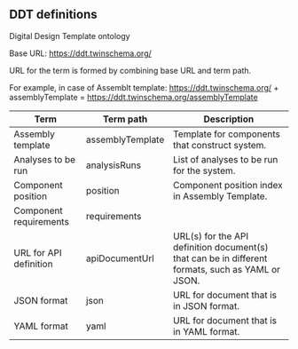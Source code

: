 ## DDT definitions

Digital Design Template ontology

Base URL: https://ddt.twinschema.org/

URL for the term is formed by combining base URL and term path.

For example, in case of Assemblt template: https://ddt.twinschema.org/ + assemblyTemplate = https://ddt.twinschema.org/assemblyTemplate

| Term | Term path| Description |
| ------------- | ------------- | ------------- |
| Assembly template | assemblyTemplate | Template for components that construct system. |
| Analyses to be run | analysisRuns | List of analyses to be run for the system. |
| Component position | position | Component position index in Assembly Template. |
| Component requirements | requirements | |
| URL for API definition | apiDocumentUrl | URL(s) for the API definition document(s) that can be in different formats, such as YAML or JSON. |
| JSON format | json | URL for document that is in JSON format. |
| YAML format | yaml | URL for document that is in YAML format. |
